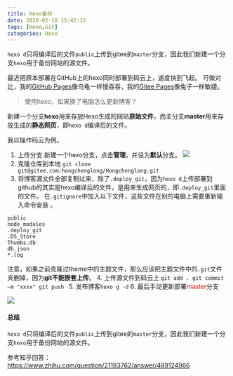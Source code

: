 ```yaml
---
title: Hexo备份
date: 2020-02-18 15:42:15
tags: [Hexo,Git]
categories: Hexo
---
```


`hexo d`只将编译后的文件`public`上传到gitee的`master`分支，因此我们新建一个分支`hexo`用于备份网站的源文件。


<meta name="referrer" content="no-referrer"/>
<!-- more -->

最近把原本部署在GitHub上的hexo同时部署到码云上，速度快到飞起。
可做对比，我的[GitHub Pages](https://hongchenglong.github.io)像乌龟一样慢吞吞，我的[Gitee Pages](https://oeong.gitee.io)像兔子一样敏捷。

> 使用hexo，如果换了电脑怎么更新博客？

新建一个分支**hexo**用来存放Hexo生成的网站**原始文件**，而主分支**master**用来存放生成的**静态网页**，即`hexo d`编译后的文件。

我以操作码云为例。

1. 上传分支
新建一个hexo分支，点击**管理**，并设为**默认**分支。
![](https://img2018.cnblogs.com/blog/1677222/202002/1677222-20200218154619708-1227810824.png)
2. 克隆仓库到本地
`git clone git@gitee.com:hongchenglong/Hongchenglong.git`
3. 将博客源文件全部复制过来，除了`.deploy_git`，因为`hexo d`上传部署到github的其实是hexo编译后的文件，是用来生成网页的，即`.deploy_git`里面的文件。
在`.gitignore`中加入以下文件，这些文件在别的电脑上需要重新输入命令安装 。
```
public
node_modules
.deploy_git
.DS_Store
Thumbs.db
db.json
*.log
```
注意，如果之前克隆过theme中的主题文件，那么应该把主题文件中的`.git`文件夹删掉，因为**git不能嵌套上传**。
4. 上传源文件到码云上
    ```
    git add .
    git commit –m "xxxx"
    git push 
    ```
5. 发布博客`hexo g -d`
6. 最后手动更新部署<span style="color:red">master</span>分支

![](https://img2018.cnblogs.com/blog/1677222/202002/1677222-20200218161451693-906408523.png)



#### 总结

`hexo d`只将编译后的文件`public`上传到gitee的`master`分支，因此我们新建一个分支`hexo`用于备份网站的源文件。


参考知乎回答：https://www.zhihu.com/question/21193762/answer/489124966
